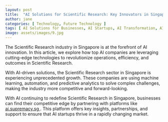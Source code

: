 ```yaml
---
layout: post
title:  "AI Solutions for Scientific Research: Key Innovators in Singapore"
author: jane
categories: [ Technology, Future Technology ]
tags: [ AI Solutions for Businesses, AI Startups, AI Transformation, AI for Business, AI Growth ]
image: assets/images/9.jpg
---
```


The Scientific Research industry in Singapore is at the forefront of AI innovation. In this article, we explore how top AI companies are leveraging cutting-edge technologies to revolutionize operations, efficiency, and outcomes in Scientific Research.

With AI-driven solutions, the Scientific Research sector in Singapore is experiencing unprecedented growth. These companies are using machine learning, automation, and predictive analytics to solve complex challenges, making the industry more competitive and forward-looking.

With AI continuing to redefine Scientific Research in Singapore, businesses can find their competitive edge by partnering with platforms like <a href="https://ai.supremacy.sg" target="_blank"> ai.supremacy.sg </a>. This platform offers key insights, partnerships, and support to ensure that AI startups thrive in a rapidly changing market.
